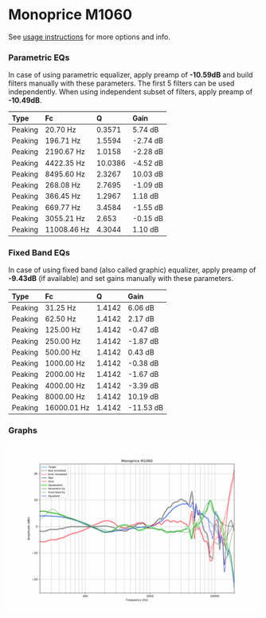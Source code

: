 # Monoprice M1060
See [usage instructions](https://github.com/jaakkopasanen/AutoEq#usage) for more options and info.

### Parametric EQs
In case of using parametric equalizer, apply preamp of **-10.59dB** and build filters manually
with these parameters. The first 5 filters can be used independently.
When using independent subset of filters, apply preamp of **-10.49dB**.

| Type    | Fc          |       Q | Gain     |
|:--------|:------------|:--------|:---------|
| Peaking | 20.70 Hz    |  0.3571 | 5.74 dB  |
| Peaking | 196.71 Hz   |  1.5594 | -2.74 dB |
| Peaking | 2190.67 Hz  |  1.0158 | -2.28 dB |
| Peaking | 4422.35 Hz  | 10.0386 | -4.52 dB |
| Peaking | 8495.60 Hz  |  2.3267 | 10.03 dB |
| Peaking | 268.08 Hz   |  2.7695 | -1.09 dB |
| Peaking | 366.45 Hz   |  1.2967 | 1.18 dB  |
| Peaking | 669.77 Hz   |  3.4584 | -1.55 dB |
| Peaking | 3055.21 Hz  |  2.653  | -0.15 dB |
| Peaking | 11008.46 Hz |  4.3044 | 1.10 dB  |

### Fixed Band EQs
In case of using fixed band (also called graphic) equalizer, apply preamp of **-9.43dB**
(if available) and set gains manually with these parameters.

| Type    | Fc          |      Q | Gain      |
|:--------|:------------|:-------|:----------|
| Peaking | 31.25 Hz    | 1.4142 | 6.06 dB   |
| Peaking | 62.50 Hz    | 1.4142 | 2.17 dB   |
| Peaking | 125.00 Hz   | 1.4142 | -0.47 dB  |
| Peaking | 250.00 Hz   | 1.4142 | -1.87 dB  |
| Peaking | 500.00 Hz   | 1.4142 | 0.43 dB   |
| Peaking | 1000.00 Hz  | 1.4142 | -0.38 dB  |
| Peaking | 2000.00 Hz  | 1.4142 | -1.67 dB  |
| Peaking | 4000.00 Hz  | 1.4142 | -3.39 dB  |
| Peaking | 8000.00 Hz  | 1.4142 | 10.19 dB  |
| Peaking | 16000.01 Hz | 1.4142 | -11.53 dB |

### Graphs
![](./Monoprice%20M1060.png)